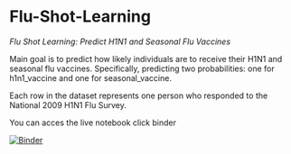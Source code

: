 # Flu-Shot-Learning

*Flu Shot Learning: Predict H1N1 and Seasonal Flu Vaccines*

Main goal is to predict how likely individuals are to receive their H1N1 and seasonal flu vaccines. Specifically, predicting two probabilities: one for h1n1_vaccine and one for seasonal_vaccine.

Each row in the dataset represents one person who responded to the National 2009 H1N1 Flu Survey.

You can acces the live notebook click binder

[![Binder](https://mybinder.org/badge_logo.svg)](https://mybinder.org/v2/gh/Ali-Mbacho/Flu-Shot-Learning/master)
